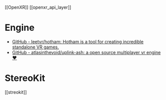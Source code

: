 [[OpenXR]]
[[openxr_api_layer]]

# Engine
- [GitHub - leetvr/hotham: Hotham is a tool for creating incredible standalone VR games.](https://github.com/leetvr/hotham)
- [GitHub - atlasinthevoid/uplink-ash: a open source multiplayer vr engine ❤️](https://github.com/atlasinthevoid/uplink-ash)

# StereoKit
[[streokit]]
